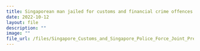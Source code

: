 ```yaml
---
title: Singaporean man jailed for customs and financial crime offences
date: 2022-10-12
layout: file
description: ""
image: ""
file_url: /files/Singapore_Customs_and_Singapore_Police_Force_Joint_Press_Release_12_Oct_Final.pdf
---
```

